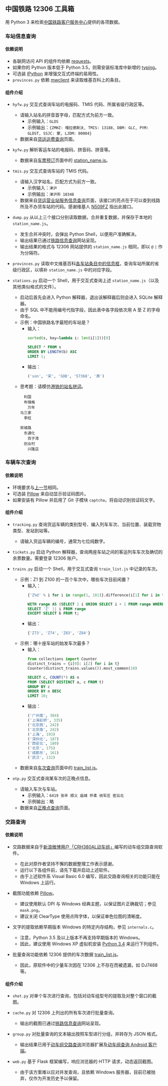 ## 中国铁路 12306 工具箱

用 Python 3 来检索[中国铁路客户服务中心](http://www.12306.cn)提供的各项数据。

### 车站信息查询
#### 依赖说明
* 各联网访问 API 的组件均依赖 [requests](http://docs.python-requests.org)。
* 如果你的 Python 版本低于 Python 3.5，则需安装标准库中新增的 [typing](https://pypi.python.org/pypi/typing)。
* 可选装 [IPython](https://ipython.org) 来增强交互式终端的易用性。
* `provinces.py` 依赖 [mwclient](https://mwclient.readthedocs.io) 来读取维基百科上的条目。

#### 组件介绍
* `hyfw.py` 交互式查询车站的电报码、TMIS 代码、所属省级行政区等。
    - 请输入站名的拼音首字母，匹配方式为前方一致。
        - 示例输入：`GLDS`
        - 示例输出：`{ZMHZ: 嘎拉德斯汰, TMIS: 13188, DBM: GLC, PYM: GLDST, SSJC: 蒙, LJDM: 00004}`
    - 数据来自[货运运费查询](http://hyfw.95306.cn/hyinfo/page/home-hyzx-yfss)页面。

* `kyfw.py` 解析客运车站的电报码、拼音码、拼音等。
    - 数据来自[车票预订](https://kyfw.12306.cn/otn/leftTicket/init)页面中的 [station_name.js](https://kyfw.12306.cn/otn/resources/js/framework/station_name.js)。

* `tmis.py` 交互式查询车站的 TMIS 代码。
    - 请输入汉字站名，匹配方式为前方一致。
        - 示例输入：`津沪`
        - 示例输出：`津沪所	10348`
    - 数据来自[货运营业站服务信息查询](http://hyfw.12306.cn/hyinfo/action/FwcszsAction_index?type=1)页面，该接口的亮点在于可以查到线路所及不办货车站的代码。感谢维基人 [N509FZ](https://zh.wikipedia.org/zh-cn/User:N509FZ/线路所) 指出此接口。

* `dump.py` 从以上三个接口分别读取数据，合并重复数据，并保存于本地的 `station_name.js`。
    - 发生合并冲突时，会弹出 Python Shell，以便用户准确解决。
    - 输出结果已通过[铁路信息查询](https://moerail.ml)网站呈现。
    - 输出结果的格式与 12306 网站提供的 `station_name.js` 相同，即以 `@` `|` 作为分隔符。

* `provinces.py` 读取中文维基百科[各车站条目中的信息框](https://zh.wikipedia.org/zh-cn/Template:Infobox_China_railway_station)，查询车站所属的省级行政区，以填补 `station_name.js` 中的对应字段。

* `stations.py` 启动一个 Shell，用于交互式查询上述 `station_name.js`（以及其他类似格式的文件）。
    - 启动后首先会进入 Python 解释器，退出该解释器后则会进入 SQLite 解释器。
    - 由于 SQL 中不能用编号代指字段，因此表中各字段依次用 A 至 Z 的字母命名。
    - 示例：中国铁路名字最短的车站是？
        - 输入：
            ```python
            sorted(s, key=lambda i: len(i[1]))[0]
            ```
            ```sql
            SELECT * FROM s
            ORDER BY LENGTH(b) ASC
            LIMIT 1;
            ```
        - 输出：
            ```python
            ('son', '宋', 'SOB', '57368', '黑')
            ```
    - 思考题：请模仿[港铁的站名拼词](https://zh.wikipedia.org/zh-cn/港鐵文化#站名拼詞)。
        ```
        　利国
        　布强格
        　　万年
        马三家
        　李旺

        宋城路
        　东通化
        　　百子湾
        　创业村
        　　兴隆店
        ```

### 车辆车次查询
#### 依赖说明
* 环境要求与[上一节](#车站信息查询)相同。
* 可选装 [Pillow](https://pillow.readthedocs.io) 来自动显示验证码图片。
* 如果安装有 Pillow 并启用了 Git 子模块 `captcha`，将自动识别验证码文字。

#### 组件介绍
* `tracking.py` 查询货运车辆的类别型号、编入列车车次、当前位置、装载货物类型、发站到站等。
    - 请输入货运车辆的编号，通常为七位纯数字。

* `tickets.py` 启动 Python 解释器，查询两座车站之间的客运列车车次及确切的余票数量。需要登录 12306 账户。

* `trains.py` 启动一个 Shell，用于交互式查询 `train_list.js` 中记录的车次。
    - 示例：Z1 到 Z100 的一百个车次中，哪些车次目前闲置？
        - 输入：
            ```python
            {'Z%d' % i for i in range(1, 101)}.difference(i[1] for i in t)
            ```
            ```sql
            WITH range AS (SELECT 1 i UNION SELECT i + 1 FROM range WHERE i < 100)
            SELECT 'Z' || i FROM range
            EXCEPT SELECT b FROM t;
            ```
        - 输出：
            ```python
            {'Z73', 'Z74', 'Z83', 'Z84'}
            ```
    - 示例：哪十座车站的始发车次最多？
        - 输入：
            ```python
            from collections import Counter
            distinct_trains = {i[0]: i[2] for i in t}
            Counter(distinct_trains.values()).most_common(10)
            ```
            ```sql
            SELECT c, COUNT(*) AS n
            FROM (SELECT DISTINCT a, c FROM t)
            GROUP BY c
            ORDER BY n DESC
            LIMIT 10;
            ```
        - 输出：
            ```python
            ('广州南', 384)
            ('上海虹桥', 335)
            ('北京西', 242)
            ('北京南', 242)
            ('上海', 193)
            ('深圳北', 187)
            ('西安北', 180)
            ('北京', 175)
            ('成都东', 161)
            ('武汉', 132)
            ```
    - 数据来自[车次查询](https://kyfw.12306.cn/otn/queryTrainInfo/init)页面中的 [train_list.js](https://kyfw.12306.cn/otn/resources/js/query/train_list.js)。

* `otp.py` 交互式查询某车次的正晚点信息。
    - 请输入车次与车站。
      - 示例输入：`6419 张辛 顺义 庙城 怀柔 统军庄 密云北`
      - 示例输出：略
    - 数据来自[正晚点查询](http://www.12306.cn/mormhweb/kyfw/lczwdcx)页面。

### 交路查询
#### 依赖说明
* 交路数据来自于[新浪微博用户「CRH380AL动车组」](https://weibo.com/u/2646253421)编写的动车组交路查询软件。
    - 在此对原作者坚持不懈的数据整理工作表示感谢。
    - 运行以下各组件前，请先下载并启动上述软件。
    - 由于上述软件系 Visual Basic 6.0 编写，因此交路查询相关的功能只能在 Windows 上运行。

* 截图功能依赖 [Pillow](http://python-pillow.org)。
    - 建议使用默认 DPI 与 Windows 经典主题，以保证图片正确裁切；参见 `mask.png`。
    - 建议关闭 ClearType 使用点阵字体，以保证单色位图的清晰度。

* 文字的提取依赖早期版本 Windows 的特定内存结构，参见 `internals.c`。
    - 注意，Python 3.5 及以上版本不再支持早期版本的 Windows。
    - 因此，建议使用 Windows XP 虚拟机安装 [Python 3.4](https://www.python.org/ftp/python/3.4.4/python-3.4.4.msi) 来运行下列组件。

* 批量查询功能依赖 12306 提供的车次数据 [train_list.js](https://kyfw.12306.cn/otn/resources/js/query/train_list.js)。
    - 因此，原软件中的少量车次因在 12306 上不存在而被遗漏，如 DJ7488 等。

#### 组件介绍
* `shot.py` 对单个车次进行查询，包括对动车组型号的提取及对整个窗口的截图。

* `cache.py` 对 12306 上列出的所有车次进行批量查询。
    - 输出的截图已通过[铁路信息查询](https://moerail.ml)网站呈现。

* `group.py` 对批量查询的文本输出按照车型进行分组，并转存为 JSON 格式。
    - 输出结果已用于[动车组交路查询](https://greasyfork.org/scripts/33266)浏览器扩展及[动车组查询 Android 客户端](https://github.com/Arnie97/webview-inject)。

* `web.py` 基于 Flask 框架编写，响应浏览器的 HTTP 请求，动态返回截图。
    - 由于该方案难以应对并发查询，且依赖 Windows 服务器，目前已被抛弃，仅作为开发历史予以保留。
